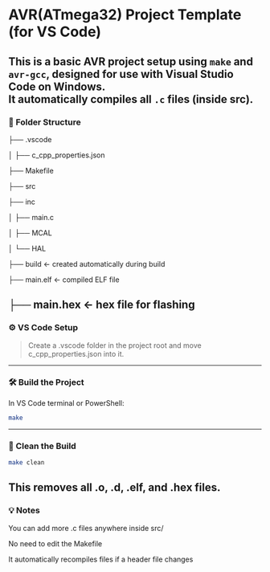 # AVR(ATmega32) Project Template (for VS Code)

This is a basic AVR project setup using `make` and `avr-gcc`, designed for use with **Visual Studio Code** on Windows.  
It automatically compiles all `.c` files (inside src).
---

### 📁 Folder Structure
├── .vscode

│ ├── c_cpp_properties.json

├── Makefile

├── src

├── inc

│ ├── main.c

│ ├── MCAL

│ └── HAL

├── build ← created automatically during build

├── main.elf ← compiled ELF file

├── main.hex ← hex file for flashing
---

### ⚙️ VS Code Setup

> Create a .vscode folder in the project root and move c_cpp_properties.json into it.
---
### 🛠 Build the Project

In VS Code terminal or PowerShell:

```sh
make
```
---
### 🔄 Clean the Build
```sh
make clean
```
This removes all .o, .d, .elf, and .hex files.
---
### 💡 Notes
You can add more .c files anywhere inside src/

No need to edit the Makefile


It automatically recompiles files if a header file changes

